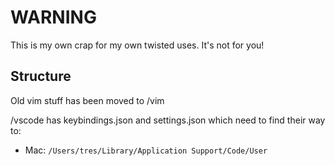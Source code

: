 # WARNING

This is my own crap for my own twisted uses. It's not for you!

## Structure

Old vim stuff has been moved to /vim

/vscode has keybindings.json and settings.json which need to find their way to:

- Mac: ```/Users/tres/Library/Application Support/Code/User```

